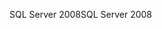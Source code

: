 <span data-ttu-id="f2652-101">SQL Server 2008</span><span class="sxs-lookup"><span data-stu-id="f2652-101">SQL Server 2008</span></span>
